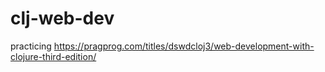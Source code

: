 # clj-web-dev
practicing https://pragprog.com/titles/dswdcloj3/web-development-with-clojure-third-edition/
